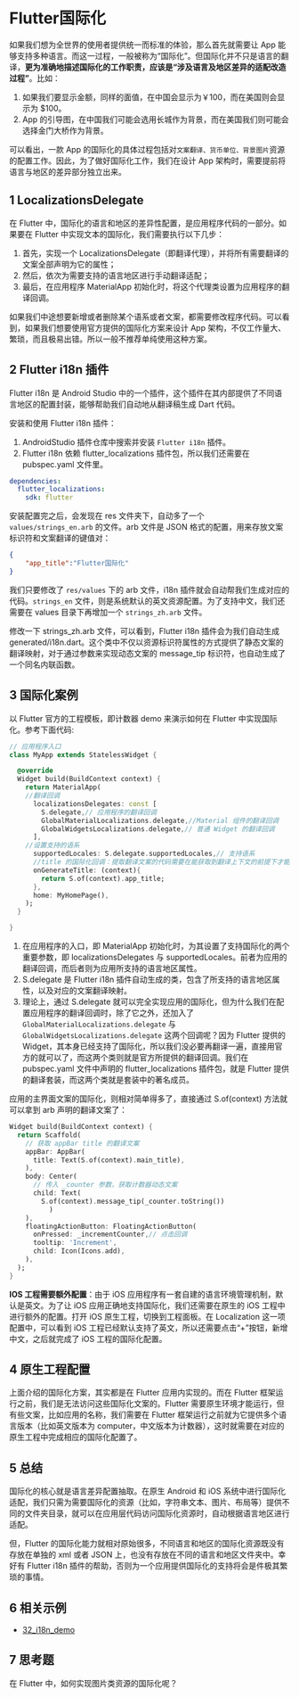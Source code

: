 # Flutter国际化

如果我们想为全世界的使用者提供统一而标准的体验，那么首先就需要让 App 能够支持多种语言。而这一过程，一般被称为“国际化”。但国际化并不只是语言的翻译，**更为准确地描述国际化的工作职责，应该是“涉及语言及地区差异的适配改造过程”**。比如：

1. 如果我们要显示金额，同样的面值，在中国会显示为￥100，而在美国则会显示为 $100。
2. App 的引导图，在中国我们可能会选用长城作为背景，而在美国我们则可能会选择金门大桥作为背景。

可以看出，一款 App 的国际化的具体过程包括对`文案翻译、货币单位、背景图片`资源的配置工作。因此，为了做好国际化工作，我们在设计 App 架构时，需要提前将语言与地区的差异部分独立出来。

## 1 LocalizationsDelegate

在 Flutter 中，国际化的语言和地区的差异性配置，是应用程序代码的一部分。如果要在 Flutter 中实现文本的国际化，我们需要执行以下几步：

1. 首先，实现一个 LocalizationsDelegate（即翻译代理），并将所有需要翻译的文案全部声明为它的属性；
2. 然后，依次为需要支持的语言地区进行手动翻译适配；
3. 最后，在应用程序 MaterialApp 初始化时，将这个代理类设置为应用程序的翻译回调。

如果我们中途想要新增或者删除某个语系或者文案，都需要修改程序代码。可以看到，如果我们想要使用官方提供的国际化方案来设计 App 架构，不仅工作量大、繁琐，而且极易出错。所以一般不推荐单纯使用这种方案。

## 2 Flutter i18n 插件

Flutter i18n 是 Android Studio 中的一个插件，这个插件在其内部提供了不同语言地区的配置封装，能够帮助我们自动地从翻译稿生成 Dart 代码。

安装和使用 Flutter i18n 插件：

1. AndroidStudio 插件仓库中搜索并安装 `Flutter i18n` 插件。
2. Flutter i18n 依赖 flutter_localizations 插件包，所以我们还需要在 pubspec.yaml 文件里。

```yaml
dependencies:
  flutter_localizations:
    sdk: flutter
```

安装配置完之后，会发现在 res 文件夹下，自动多了一个 `values/strings_en.arb` 的文件。arb 文件是 JSON 格式的配置，用来存放文案标识符和文案翻译的键值对：

```json
{
    "app_title":"Flutter国际化"
}
```

我们只要修改了 `res/values` 下的 arb 文件，i18n 插件就会自动帮我们生成对应的代码。`strings_en` 文件，则是系统默认的英文资源配置。为了支持中文，我们还需要在 values 目录下再增加一个 `strings_zh.arb` 文件。

修改一下 strings_zh.arb 文件，可以看到，Flutter i18n 插件会为我们自动生成 generated/i18n.dart。这个类中不仅以资源标识符属性的方式提供了静态文案的翻译映射，对于通过参数来实现动态文案的 message_tip 标识符，也自动生成了一个同名内联函数。

## 3 国际化案例

以 Flutter 官方的工程模板，即计数器 demo 来演示如何在 Flutter 中实现国际化。参考下面代码:

```dart
// 应用程序入口
class MyApp extends StatelessWidget {

  @override
  Widget build(BuildContext context) {
    return MaterialApp(
    //翻译回调
      localizationsDelegates: const [
        S.delegate,// 应用程序的翻译回调
        GlobalMaterialLocalizations.delegate,//Material 组件的翻译回调
        GlobalWidgetsLocalizations.delegate,// 普通 Widget 的翻译回调
      ],
    //设置支持的语系
      supportedLocales: S.delegate.supportedLocales,// 支持语系
      //title 的国际化回调：提取翻译文案的代码需要在能获取到翻译上下文的前提下才能生效，也就是说只能针对 MaterialApp 的子 Widget 生效。
      onGenerateTitle: (context){
        return S.of(context).app_title;
      },
      home: MyHomePage(),
    );
  }

}
```

1. 在应用程序的入口，即 MaterialApp 初始化时，为其设置了支持国际化的两个重要参数，即 localizationsDelegates 与 supportedLocales。前者为应用的翻译回调，而后者则为应用所支持的语言地区属性。
2. S.delegate 是 Flutter i18n 插件自动生成的类，包含了所支持的语言地区属性，以及对应的文案翻译映射。
3. 理论上，通过 S.delegate 就可以完全实现应用的国际化，但为什么我们在配置应用程序的翻译回调时，除了它之外，还加入了 `GlobalMaterialLocalizations.delegate` 与 `GlobalWidgetsLocalizations.delegate` 这两个回调呢？因为 Flutter 提供的 Widget，其本身已经支持了国际化，所以我们没必要再翻译一遍，直接用官方的就可以了，而这两个类则就是官方所提供的翻译回调。我们在 pubspec.yaml 文件中声明的 flutter_localizations 插件包，就是 Flutter 提供的翻译套装，而这两个类就是套装中的著名成员。

应用的主界面文案的国际化，则相对简单得多了，直接通过 S.of(context) 方法就可以拿到 arb 声明的翻译文案了：

```dart
Widget build(BuildContext context) {
  return Scaffold(
    // 获取 appBar title 的翻译文案
    appBar: AppBar(
      title: Text(S.of(context).main_title),
    ),
    body: Center(
      // 传入 _counter 参数，获取计数器动态文案
      child: Text(
        S.of(context).message_tip(_counter.toString())
          )
    ),
    floatingActionButton: FloatingActionButton(
      onPressed: _incrementCounter,// 点击回调
      tooltip: 'Increment',
      child: Icon(Icons.add),
    ),
  );
}
```

**IOS 工程需要额外配置**：由于 iOS 应用程序有一套自建的语言环境管理机制，默认是英文。为了让 iOS 应用正确地支持国际化，我们还需要在原生的 iOS 工程中进行额外的配置。打开 iOS 原生工程，切换到工程面板。在 Localization 这一项配置中，可以看到 iOS 工程已经默认支持了英文，所以还需要点击“+”按钮，新增中文，之后就完成了 iOS 工程的国际化配置。

## 4 原生工程配置

上面介绍的国际化方案，其实都是在 Flutter 应用内实现的。而在 Flutter 框架运行之前，我们是无法访问这些国际化文案的。Flutter 需要原生环境才能运行，但有些文案，比如应用的名称，我们需要在 Flutter 框架运行之前就为它提供多个语言版本（比如英文版本为 computer，中文版本为计数器），这时就需要在对应的原生工程中完成相应的国际化配置了。

## 5 总结

国际化的核心就是语言差异配置抽取。在原生 Android 和 iOS 系统中进行国际化适配，我们只需为需要国际化的资源（比如，字符串文本、图片、布局等）提供不同的文件夹目录，就可以在应用层代码访问国际化资源时，自动根据语言地区进行适配。

但，Flutter 的国际化能力就相对原始很多，不同语言和地区的国际化资源既没有存放在单独的 xml 或者 JSON 上，也没有存放在不同的语言和地区文件夹中。幸好有 Flutter i18n 插件的帮助，否则为一个应用提供国际化的支持将会是件极其繁琐的事情。

## 6 相关示例

- [32_i18n_demo](https://github.com/cyndibaby905/32_i18n_demo)

## 7 思考题

在 Flutter 中，如何实现图片类资源的国际化呢？
